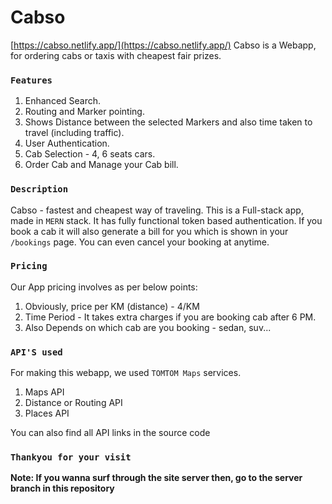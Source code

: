 # Cabso
[https://cabso.netlify.app/](https://cabso.netlify.app/)
Cabso is a Webapp, for ordering cabs or taxis with cheapest fair prizes.

### `Features`
1. Enhanced Search.
2. Routing and Marker pointing.
3. Shows Distance between the selected Markers and also time taken to travel (including traffic).
4. User Authentication.
5. Cab Selection - 4, 6 seats cars.
6. Order Cab and Manage your Cab bill.


### `Description`
Cabso - fastest and cheapest way of traveling. This is a Full-stack app, made in `MERN` stack. It has fully functional token based authentication. If you book a cab it will also generate a bill for you which is shown in your `/bookings` page. You can even cancel your booking at anytime.

### `Pricing`
Our App pricing involves as per below points:

1. Obviously, price per KM (distance) - 4/KM
2. Time Period - It takes extra charges if you are booking cab after 6 PM.
3. Also Depends on which cab are you booking - sedan, suv...

### `API'S used`
For making this webapp, we used `TOMTOM Maps` services. 
1. Maps API
2. Distance or Routing API
3. Places API

You can also find all API links in the source code

###  `Thankyou for your visit`
**Note: If you wanna surf through the site server then, go to the server branch in this repository**